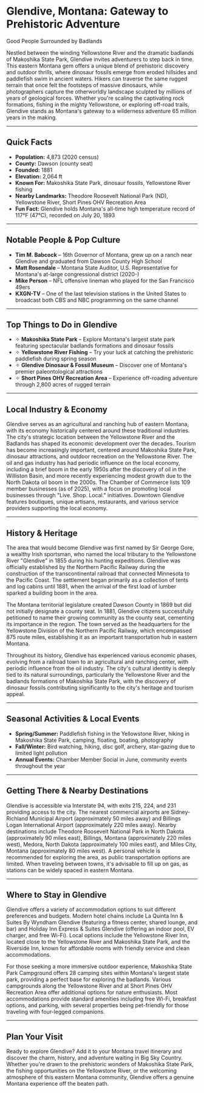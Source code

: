 # Glendive, Montana: Gateway to Prehistoric Adventure
Good People Surrounded by Badlands

Nestled between the winding Yellowstone River and the dramatic badlands of Makoshika State Park, Glendive invites adventurers to step back in time. This eastern Montana gem offers a unique blend of prehistoric discovery and outdoor thrills, where dinosaur fossils emerge from eroded hillsides and paddlefish swim in ancient waters. Hikers can traverse the same rugged terrain that once felt the footsteps of massive dinosaurs, while photographers capture the otherworldly landscape sculpted by millions of years of geological forces. Whether you're scaling the captivating rock formations, fishing in the mighty Yellowstone, or exploring off-road trails, Glendive stands as Montana's gateway to a wilderness adventure 65 million years in the making.

---

## Quick Facts

- **Population:** 4,873 (2020 census)
- **County:** Dawson (county seat)
- **Founded:** 1881
- **Elevation:** 2,064 ft
- **Known For:** Makoshika State Park, dinosaur fossils, Yellowstone River fishing
- **Nearby Landmarks:** Theodore Roosevelt National Park (ND), Yellowstone River, Short Pines OHV Recreation Area
- **Fun Fact:** Glendive holds Montana's all-time high temperature record of 117°F (47°C), recorded on July 20, 1893

---

## Notable People & Pop Culture

- **Tim M. Babcock** – 16th Governor of Montana, grew up on a ranch near Glendive and graduated from Dawson County High School
- **Matt Rosendale** – Montana State Auditor, U.S. Representative for Montana's at-large congressional district (2020-)
- **Mike Person** – NFL offensive lineman who played for the San Francisco 49ers
- **KXGN-TV** – One of the last television stations in the United States to broadcast both CBS and NBC programming on the same channel

---

## Top Things to Do in Glendive

- ✧ **Makoshika State Park** – Explore Montana's largest state park featuring spectacular badlands formations and dinosaur fossils
- ✧ **Yellowstone River Fishing** – Try your luck at catching the prehistoric paddlefish during spring season
- ✧ **Glendive Dinosaur & Fossil Museum** – Discover one of Montana's premier paleontological attractions
- ✧ **Short Pines OHV Recreation Area** – Experience off-roading adventure through 2,800 acres of rugged terrain

---

## Local Industry & Economy

Glendive serves as an agricultural and ranching hub of eastern Montana, with its economy historically centered around these traditional industries. The city's strategic location between the Yellowstone River and the Badlands has shaped its economic development over the decades. Tourism has become increasingly important, centered around Makoshika State Park, dinosaur attractions, and outdoor recreation on the Yellowstone River. The oil and gas industry has had periodic influence on the local economy, including a brief boom in the early 1950s after the discovery of oil in the Williston Basin, and more recently experiencing modest growth due to the North Dakota oil boom in the 2000s. The Chamber of Commerce lists 109 member businesses (as of 2025), with a focus on promoting local businesses through "Live. Shop. Local." initiatives. Downtown Glendive features boutiques, unique artisans, restaurants, and various service providers supporting the local economy.

---

## History & Heritage

The area that would become Glendive was first named by Sir George Gore, a wealthy Irish sportsman, who named the local tributary to the Yellowstone River "Glendive" in 1855 during his hunting expeditions. Glendive was officially established by the Northern Pacific Railway during the construction of the transcontinental railroad that connected Minnesota to the Pacific Coast. The settlement began primarily as a collection of tents and log cabins until 1881, when the arrival of the first load of lumber sparked a building boom in the area.

The Montana territorial legislature created Dawson County in 1869 but did not initially designate a county seat. In 1881, Glendive citizens successfully petitioned to name their growing community as the county seat, cementing its importance in the region. The town served as the headquarters for the Yellowstone Division of the Northern Pacific Railway, which encompassed 875 route miles, establishing it as an important transportation hub in eastern Montana.

Throughout its history, Glendive has experienced various economic phases, evolving from a railroad town to an agricultural and ranching center, with periodic influence from the oil industry. The city's cultural identity is deeply tied to its natural surroundings, particularly the Yellowstone River and the badlands formations of Makoshika State Park, with the discovery of dinosaur fossils contributing significantly to the city's heritage and tourism appeal.

---

## Seasonal Activities & Local Events

- **Spring/Summer:** Paddlefish fishing in the Yellowstone River, hiking in Makoshika State Park, camping, floating, boating, photography
- **Fall/Winter:** Bird watching, hiking, disc golf, archery, star-gazing due to limited light pollution
- **Annual Events:** Chamber Member Social in June, community events throughout the year

---

## Getting There & Nearby Destinations

Glendive is accessible via Interstate 94, with exits 215, 224, and 231 providing access to the city. The nearest commercial airports are Sidney-Richland Municipal Airport (approximately 50 miles away) and Billings Logan International Airport (approximately 220 miles away). Nearby destinations include Theodore Roosevelt National Park in North Dakota (approximately 90 miles east), Billings, Montana (approximately 220 miles west), Medora, North Dakota (approximately 100 miles east), and Miles City, Montana (approximately 80 miles west). A personal vehicle is recommended for exploring the area, as public transportation options are limited. When traveling between towns, it's advisable to fill up on gas, as stations can be widely spaced in eastern Montana.

---

## Where to Stay in Glendive

Glendive offers a variety of accommodation options to suit different preferences and budgets. Modern hotel chains include La Quinta Inn & Suites By Wyndham Glendive (featuring a fitness center, shared lounge, and bar) and Holiday Inn Express & Suites Glendive (offering an indoor pool, EV charger, and free Wi-Fi). Local options include the Yellowstone River Inn, located close to the Yellowstone River and Makoshika State Park, and the Riverside Inn, known for affordable rooms with friendly service and clean accommodations. 

For those seeking a more immersive outdoor experience, Makoshika State Park Campground offers 28 camping sites within Montana's largest state park, providing a perfect base for exploring the badlands. Various campgrounds along the Yellowstone River and at Short Pines OHV Recreation Area offer additional options for nature enthusiasts. Most accommodations provide standard amenities including free Wi-Fi, breakfast options, and parking, with several properties being pet-friendly for those traveling with four-legged companions.

---

## Plan Your Visit

Ready to explore Glendive? Add it to your Montana travel itinerary and discover the charm, history, and adventure waiting in Big Sky Country. Whether you're drawn to the prehistoric wonders of Makoshika State Park, the fishing opportunities on the Yellowstone River, or the welcoming atmosphere of this eastern Montana community, Glendive offers a genuine Montana experience off the beaten path.
